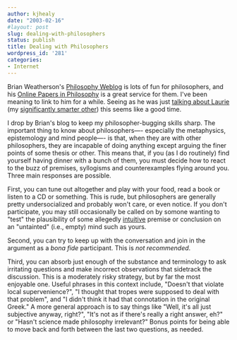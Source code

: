 ```yaml
---
author: kjhealy
date: "2003-02-16"
#layout: post
slug: dealing-with-philosophers
status: publish
title: Dealing with Philosophers
wordpress_id: '281'
categories:
- Internet
---
```


Brian Weatherson's [Philosophy Weblog](http://philosophyweblog.blogspot.com) is lots of fun for philosophers, and his [Online Papers in Philosophy](http://philosophypapers.blogspot.com) is a great service for them. I've been meaning to link to him for a while. Seeing as he was just [talking about Laurie](http://philosophyweblog.blogspot.com/2003_02_16_philosophyweblog_archive.html#89199332 "Thoughts Arguments and Rants") (my [significantly smarter other](http://www.u.arizona.edu/~lapaul)) this seems like a good time.

I drop by Brian's blog to keep my philosopher-bugging skills sharp. The important thing to know about philosophers—- especially the metaphysics, epistemology and mind people—- is that, when they are with other philosophers, they are incapable of doing anything except arguing the finer points of some thesis or other. This means that, if you (as I do routinely) find yourself having dinner with a bunch of them, you must decide how to react to the buzz of premises, syllogisms and counterexamples flying around you. Three main responses are possible.

First, you can tune out altogether and play with your food, read a book or listen to a CD or something. This is rude, but philosophers are generally pretty undersocialized and probably won't care, or even notice. If you don't participate, you may still occasionally be called on by somone wanting to "test" the plausibility of some allegedly [intuitive](http://www.kieranhealy.org/blog/archives/000189.html#000189) premise or conclusion on an "untainted" (i.e., empty) mind such as yours.

Second, you can try to keep up with the conversation and join in the argument as a *bona fide* participant. This is *not recommended*.

Third, you can absorb just enough of the substance and terminology to ask irritating questions and make incorrect observations that sidetrack the discussion. This is a moderately risky strategy, but by far the most enjoyable one. Useful phrases in this context include, "Doesn't that violate local supervenience?", "I thought that tropes were supposed to deal with that problem", and "I didn't think it had that connotation in the original Greek." A more general approach is to say things like "Well, it's all just subjective anyway, right?", "It's not as if there's really a right answer, eh?" or "Hasn't science made philosophy irrelevant?" Bonus points for being able to move back and forth between the last two questions, as needed.
